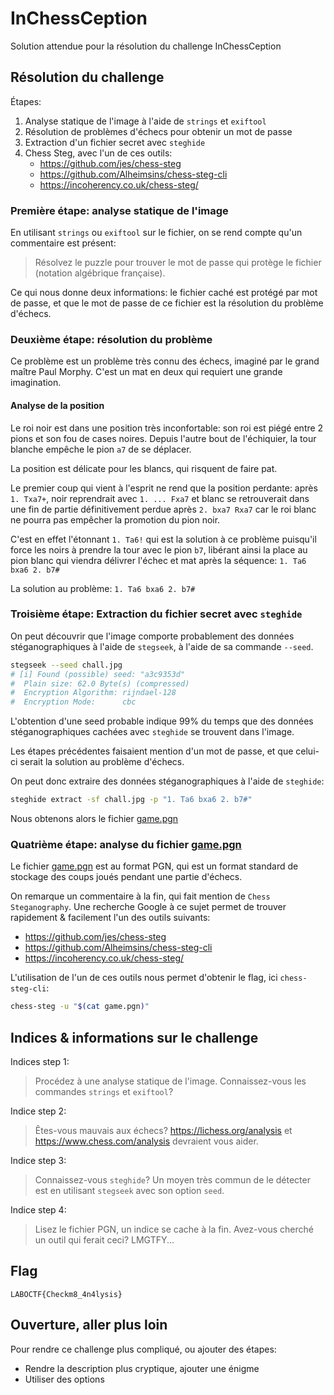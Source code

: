 # InChessCeption

Solution attendue pour la résolution du challenge InChessCeption

## Résolution du challenge

Étapes:

1. Analyse statique de l'image à l'aide de `strings` et `exiftool`
2. Résolution de problèmes d'échecs pour obtenir un mot de passe
3. Extraction d'un fichier secret avec `steghide`
4. Chess Steg, avec l'un de ces outils:
   - <https://github.com/jes/chess-steg>
   - <https://github.com/Alheimsins/chess-steg-cli>
   - <https://incoherency.co.uk/chess-steg/>

### Première étape: analyse statique de l'image

En utilisant `strings` ou `exiftool` sur le fichier, on se rend compte qu'un commentaire est présent:

> Résolvez le puzzle pour trouver le mot de passe qui protège le fichier (notation algébrique française).

Ce qui nous donne deux informations: le fichier caché est protégé par mot de passe, et que le mot de passe de ce fichier est la résolution du problème d'échecs.

### Deuxième étape: résolution du problème

Ce problème est un problème très connu des échecs, imaginé par le grand maître Paul Morphy. C'est un mat en deux qui requiert une grande imagination.

#### Analyse de la position

Le roi noir est dans une position très inconfortable: son roi est piégé entre 2 pions et son fou de cases noires. Depuis l'autre bout de l'échiquier, la tour blanche empêche le pion `a7` de se déplacer.

La position est délicate pour les blancs, qui risquent de faire pat.

Le premier coup qui vient à l'esprit ne rend que la position perdante: après `1. Txa7+`, noir reprendrait avec `1. ... Fxa7` et blanc se retrouverait dans une fin de partie définitivement perdue après `2. bxa7 Rxa7` car le roi blanc ne pourra pas empêcher la promotion du pion noir.

C'est en effet l'étonnant `1. Ta6!` qui est la solution à ce problème puisqu'il force les noirs à prendre la tour avec le pion `b7`, libérant ainsi la place au pion blanc qui viendra délivrer l'échec et mat après la séquence: `1. Ta6 bxa6 2. b7#`

La solution au problème: `1. Ta6 bxa6 2. b7#`

### Troisième étape: Extraction du fichier secret avec `steghide`

On peut découvrir que l'image comporte probablement des données stéganographiques à l'aide de `stegseek`, à l'aide de sa commande `--seed`.

```bash
stegseek --seed chall.jpg
# [i] Found (possible) seed: "a3c9353d"            
#  Plain size: 62.0 Byte(s) (compressed)
#  Encryption Algorithm: rijndael-128
#  Encryption Mode:      cbc
```

L'obtention d'une seed probable indique 99% du temps que des données stéganographiques cachées avec `steghide` se trouvent dans l'image.

Les étapes précédentes faisaient mention d'un mot de passe, et que celui-ci serait la solution au problème d'échecs.

On peut donc extraire des données stéganographiques à l'aide de `steghide`:

```bash
steghide extract -sf chall.jpg -p "1. Ta6 bxa6 2. b7#"
```

Nous obtenons alors le fichier [game.pgn](../sources/game.pgn)

### Quatrième étape: analyse du fichier [game.pgn](../sources/game.pgn)

Le fichier [game.pgn](../sources/game.pgn) est au format PGN, qui est un format standard de stockage des coups joués pendant une partie d'échecs.

On remarque un commentaire à la fin, qui fait mention de `Chess Steganography`. Une recherche Google à ce sujet permet de trouver rapidement & facilement l'un des outils suivants:

- <https://github.com/jes/chess-steg>
- <https://github.com/Alheimsins/chess-steg-cli>
- <https://incoherency.co.uk/chess-steg/>

L'utilisation de l'un de ces outils nous permet d'obtenir le flag, ici `chess-steg-cli`:

```bash
chess-steg -u "$(cat game.pgn)"
```

## Indices & informations sur le challenge

Indices step 1:

> Procédez à une analyse statique de l'image. Connaissez-vous les commandes `strings` et `exiftool`?

Indice step 2:

> Êtes-vous mauvais aux échecs? <https://lichess.org/analysis> et <https://www.chess.com/analysis> devraient vous aider.

Indice step 3:

> Connaissez-vous `steghide`? Un moyen très commun de le détecter est en utilisant `stegseek` avec son option `seed`.

Indice step 4:

> Lisez le fichier PGN, un indice se cache à la fin. Avez-vous cherché un outil qui ferait ceci? LMGTFY...

## Flag

`LABOCTF{Checkm8_4n4lysis}`

## Ouverture, aller plus loin

Pour rendre ce challenge plus compliqué, ou ajouter des étapes:

- Rendre la description plus cryptique, ajouter une énigme
- Utiliser des options
